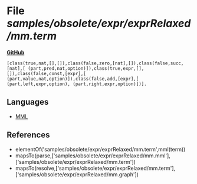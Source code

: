 # File _samples/obsolete/expr/exprRelaxed/mm.term_
**[GitHub](https://github.com/softlang/yas/blob/master/samples/obsolete/expr/exprRelaxed/mm.term)**
```
[class(true,nat,[],[]),class(false,zero,[nat],[]),class(false,succ,[nat],[ (part,pred,nat,option)]),class(true,expr,[],[]),class(false,const,[expr],[ (part,value,nat,option)]),class(false,add,[expr],[ (part,left,expr,option), (part,right,expr,option)])].
```

## Languages
* [MML](../languages/MML.md)

## References
* elementOf('samples/obsolete/expr/exprRelaxed/mm.term',mml(term))
* mapsTo(parse,['samples/obsolete/expr/exprRelaxed/mm.mml'],['samples/obsolete/expr/exprRelaxed/mm.term'])
* mapsTo(resolve,['samples/obsolete/expr/exprRelaxed/mm.term'],['samples/obsolete/expr/exprRelaxed/mm.graph'])
